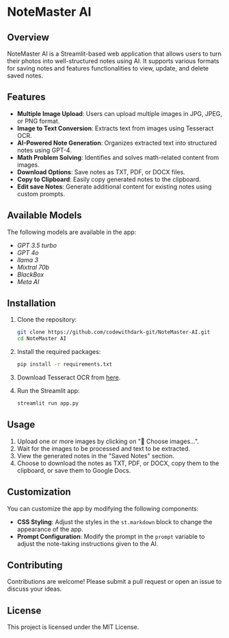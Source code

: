 # NoteMaster AI

## Overview

NoteMaster AI is a Streamlit-based web application that allows users to turn their photos into well-structured notes using AI. It supports various formats for saving notes and features functionalities to view, update, and delete saved notes.
## Features

- **Multiple Image Upload**: Users can upload multiple images in JPG, JPEG, or PNG format.
- **Image to Text Conversion**: Extracts text from images using Tesseract OCR.
- **AI-Powered Note Generation**: Organizes extracted text into structured notes using GPT-4.
- **Math Problem Solving**: Identifies and solves math-related content from images.
- **Download Options**: Save notes as TXT, PDF, or DOCX files.
- **Copy to Clipboard**: Easily copy generated notes to the clipboard.
- **Edit save Notes**: Generate additional content for existing notes using custom prompts.

## Available Models
The following models are available in the app:

- *GPT 3.5 turbo*
- *GPT 4o*
- *llama 3*
- *Mixtral 70b*
- *BlackBox*
- *Meta AI*


## Installation

1. Clone the repository:
    ```bash
    git clone https://github.com/codewithdark-git/NoteMaster-AI.git
    cd NoteMaster AI
    ```

2. Install the required packages:
    ```bash
    pip install -r requirements.txt
    ```

3. Download Tesseract OCR from [here](https://github.com/tesseract-ocr/tesseract).

5. Run the Streamlit app:
    ```bash
    streamlit run app.py
    ```

## Usage

1. Upload one or more images by clicking on "📁 Choose images...".
2. Wait for the images to be processed and text to be extracted.
3. View the generated notes in the "Saved Notes" section.
4. Choose to download the notes as TXT, PDF, or DOCX, copy them to the clipboard, or save them to Google Docs.

## Customization

You can customize the app by modifying the following components:

- **CSS Styling**: Adjust the styles in the `st.markdown` block to change the appearance of the app.
- **Prompt Configuration**: Modify the prompt in the `prompt` variable to adjust the note-taking instructions given to the AI.

## Contributing

Contributions are welcome! Please submit a pull request or open an issue to discuss your ideas.

## License

This project is licensed under the MIT License.
